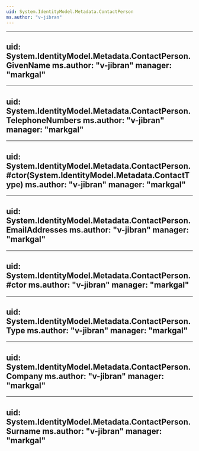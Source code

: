 ```yaml
---
uid: System.IdentityModel.Metadata.ContactPerson
ms.author: "v-jibran"
---
```


---
uid: System.IdentityModel.Metadata.ContactPerson.GivenName
ms.author: "v-jibran"
manager: "markgal"
---

---
uid: System.IdentityModel.Metadata.ContactPerson.TelephoneNumbers
ms.author: "v-jibran"
manager: "markgal"
---

---
uid: System.IdentityModel.Metadata.ContactPerson.#ctor(System.IdentityModel.Metadata.ContactType)
ms.author: "v-jibran"
manager: "markgal"
---

---
uid: System.IdentityModel.Metadata.ContactPerson.EmailAddresses
ms.author: "v-jibran"
manager: "markgal"
---

---
uid: System.IdentityModel.Metadata.ContactPerson.#ctor
ms.author: "v-jibran"
manager: "markgal"
---

---
uid: System.IdentityModel.Metadata.ContactPerson.Type
ms.author: "v-jibran"
manager: "markgal"
---

---
uid: System.IdentityModel.Metadata.ContactPerson.Company
ms.author: "v-jibran"
manager: "markgal"
---

---
uid: System.IdentityModel.Metadata.ContactPerson.Surname
ms.author: "v-jibran"
manager: "markgal"
---
